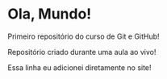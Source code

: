 # Ola, Mundo!
 Primeiro repositório do curso de Git e GitHub!

 Repositório criado durante uma aula ao vivo!
 
 Essa linha eu adicionei diretamente no site!
